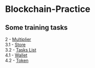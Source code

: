 # Blockchain-Practice
## Some training tasks
2 - [Multiplier](https://github.com/ivnik20/Blockchain-Practice/tree/main/Multiplier) <br />
3.1 - [Store](https://github.com/ivnik20/Blockchain-Practice/tree/main/Store%20Queue) <br />
3.2 - [Tasks List](https://github.com/ivnik20/Blockchain-Practice/tree/main/Tasks%20List) <br />
4.1 - [Wallet](https://github.com/ivnik20/Blockchain-Practice/tree/main/Wallet) <br />
4.2 - [Token](https://github.com/ivnik20/Blockchain-Practice/tree/main/BookTokens) <br />
